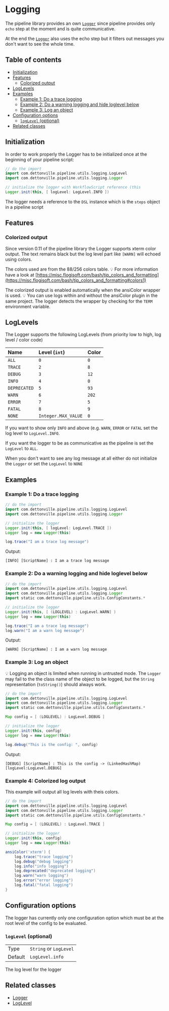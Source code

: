 # Logging

The pipeline library provides an own [`Logger`](../src/com/dettonville/dcapi/pipeline/utils/logging/Logger.groovy)
since pipeline provides only `echo` step at the moment and is quite communicative.

At the end the
[`Logger`](../src/com/dettonville/dcapi/pipeline/utils/logging/Logger.groovy)
also uses the echo step but it filters out messages you don't want to
see the whole time.

## Table of contents

* [Initialization](#initialization)
* [Features](#features)
   * [Colorized output](#colorized-output)
* [LogLevels](#loglevels)
* [Examples](#examples)
  * [Example 1: Do a trace logging](#example-1-do-a-trace-logging)
  * [Example 2: Do a warning logging and hide loglevel below](#example-2-do-a-warning-logging-and-hide-loglevel-below)
  * [Example 3: Log an object](#example-3-log-an-object)
* [Configuration options](#configuration-options)
    * [`logLevel` (optional)](#loglevel-optional)
* [Related classes](#related-classes)

## Initialization

In order to work properly the Logger has to be initialized once at the
beginning of your pipeline script:

```groovy
// do the import
import com.dettonville.pipeline.utils.logging.LogLevel
import com.dettonville.pipeline.utils.logging.Logger

// initialize the logger with WorkflowScript reference (this 
Logger.init(this, [ logLevel: LogLevel.INFO ])
```

The logger needs a reference to the `DSL` instance which is the `steps`
object in a pipeline script

## Features

### Colorized output

Since version 0.11 of the pipeline library the Logger supports xterm color output.
The text remains black but the log level part like `[WARN]` will echoed using colors.

The colors used are from the 88/256 colors table.
:bulb: For more information have a look at [https://misc.flogisoft.com/bash/tip_colors_and_formatting](https://misc.flogisoft.com/bash/tip_colors_and_formatting#colors1)

The colorized output is enabled automatically when the ansiColor wrapper is used.
:bulb: You can use logs within and without the ansiColor plugin in the same project.
The logger detects the wrapper by checking for the `TERM` environment variable.

## LogLevels

The Logger supports the following LogLevels (from priority low to high, log level / color code)

| Name         | Level (`int`)       | Color |
|:-------------|:--------------------|:------|
| `ALL`        | `0`                 | `0`   |
| `TRACE`      | `2`                 | `8`   |
| `DEBUG`      | `3`                 | `12`  |
| `INFO`       | `4`                 | `0`   |
| `DEPRECATED` | `5`                 | `93`  |
| `WARN`       | `6`                 | `202` |
| `ERROR`      | `7`                 | `5`   |
| `FATAL`      | `8`                 | `9`   |
| `NONE`       | `Integer.MAX_VALUE` | `0`   |

If you want to show only `INFO` and above (e.g. `WARN`, `ERROR` or
`FATAL` set the log level to `LogLevel.INFO`.

If you want the logger to be as communicative as the pipeline is set the
`LogLevel` to `ALL`.

When you don't want to see any log message at all either do not
initialize the `Logger` or set the `LogLevel` to `NONE`

## Examples

### Example 1: Do a trace logging

```groovy
// do the import
import com.dettonville.pipeline.utils.logging.LogLevel
import com.dettonville.pipeline.utils.logging.Logger

// initialize the logger 
Logger.init(this, [ logLevel: LogLevel.TRACE ])
Logger log = new Logger(this)

log.trace("I am a trace log message")
```

Output:

    [INFO] [ScriptName] : I am a trace log message


### Example 2: Do a warning logging and hide loglevel below

```groovy
// do the import
import com.dettonville.pipeline.utils.logging.LogLevel
import com.dettonville.pipeline.utils.logging.Logger
import static com.dettonville.pipeline.utils.ConfigConstants.*

// initialize the logger 
Logger.init(this, [ (LOGLEVEL) : LogLevel.WARN] )
Logger log = new Logger(this)

log.trace("I am a trace log message")
log.warn("I am a warn log message")
```

Output:

    [WARN] [ScriptName] : I am a warn log message

### Example 3: Log an object

:bulb: Logging an object is limited when running in untrusted mode. The
`Logger` may fail to the the class name of the object to be logged, but
the `String` representation (`toString()`) should always work.

```groovy
// do the import
import com.dettonville.pipeline.utils.logging.LogLevel
import com.dettonville.pipeline.utils.logging.Logger
import static com.dettonville.pipeline.utils.ConfigConstants.*

Map config = [ (LOGLEVEL) : LogLevel.DEBUG ]

// initialize the logger 
Logger.init(this, config)
Logger log = new Logger(this)

log.debug("This is the config: ", config)
```

Output:

    [DEBUG] [ScriptName] : This is the config -> (LinkedHashMap) [logLevel:LogLevel.DEBUG] 

### Example 4: Colorized log output

This example will output all log levels with theis colors.

```groovy
// do the import
import com.dettonville.pipeline.utils.logging.LogLevel
import com.dettonville.pipeline.utils.logging.Logger
import static com.dettonville.pipeline.utils.ConfigConstants.*

Map config = [ (LOGLEVEL) : LogLevel.TRACE ]

// initialize the logger 
Logger.init(this, config)
Logger log = new Logger(this)

ansiColor('xterm') {
    log.trace("trace logging")
    log.debug("debug logging")
    log.info("info logging")
    log.deprecated("deprecated logging")
    log.warn("warn logging")
    log.error("error logging")
    log.fatal("fatal logging")    
}

```

## Configuration options

The logger has currently only one configuration option which must be at
the root level of the config to be evaluated.

### `logLevel` (optional)
|||
|---|---|
|Type|`String` or `LogLevel`|
|Default|`LogLevel.info`|

The log level for the logger

## Related classes
* [Logger](../src/com/dettonville/dcapi/pipeline/utils/logging/Logger.groovy)
* [LogLevel](../src/com/dettonville/dcapi/pipeline/utils/logging/LogLevel.groovy)
